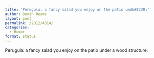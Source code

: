 ```yaml
---
title: 'Perugula: a fancy salad you enjoy on the patio und&#8230;'
author: Devin Reams
layout: post
permalink: /2012/4314/
categories:
  - Humor
format: status
---
```

Perugula: a fancy salad you enjoy on the patio under a wood structure.